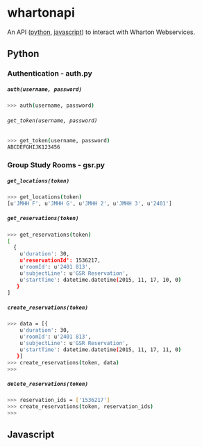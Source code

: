 # whartonapi

An API ([python](#python), [javascript](#javascript)) to interact with Wharton Webservices. 

## Python
### Authentication - auth.py

##### `auth(username, password)`

```sh
>>> auth(username, password)
```

###### `get_token(username, password)`

```sh
>>> get_token(username, password)
ABCDEFGHIJK123456
```

### Group Study Rooms - gsr.py

##### `get_locations(token)`

```sh
>>> get_locations(token)
[u'JMHH F', u'JMHH G', u'JMHH 2', u'JMHH 3', u'2401']
```

##### `get_reservations(token)`

```sh
>>> get_reservations(token)
[
  {
    u'duration': 30, 
    u'reservationId': 1536217, 
    u'roomId': u'2401 813', 
    u'subjectLine': u'GSR Reservation', 
    u'startTime': datetime.datetime(2015, 11, 17, 10, 0)
   }
]
```

##### `create_reservations(token)`

```sh
>>> data = [{
    u'duration': 30, 
    u'roomId': u'2401 813', 
    u'subjectLine': u'GSR Reservation', 
    u'startTime': datetime.datetime(2015, 11, 17, 11, 0)
   }]
>>> create_reservations(token, data)
>>>
```

##### `delete_reservations(token)`

```sh
>>> reservation_ids = ['1536217']
>>> create_reservations(token, reservation_ids)
>>>
```

## Javascript
